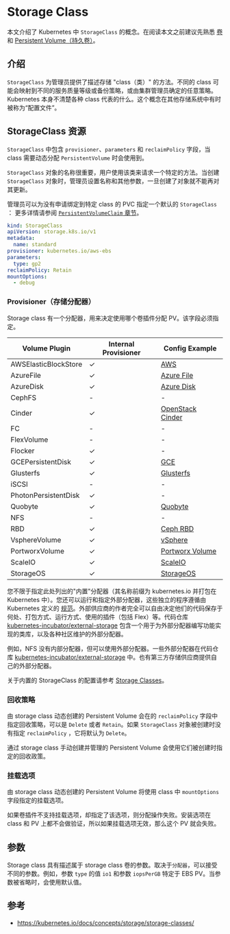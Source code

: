 # Storage Class

本文介绍了 Kubernetes 中 `StorageClass` 的概念。在阅读本文之前建议先熟悉 [卷](https://kubernetes.io/docs/concepts/storage/volumes) 和 [Persistent Volume（持久卷）](https://kubernetes.io/docs/concepts/storage/persistent-volumes)。

## 介绍

`StorageClass` 为管理员提供了描述存储 "class（类）" 的方法。不同的 class 可能会映射到不同的服务质量等级或备份策略，或由集群管理员确定的任意策略。Kubernetes 本身不清楚各种 class 代表的什么。这个概念在其他存储系统中有时被称为“配置文件”。

## StorageClass 资源

`StorageClass` 中包含 `provisioner`、`parameters` 和 `reclaimPolicy` 字段，当 class 需要动态分配 `PersistentVolume` 时会使用到。

`StorageClass` 对象的名称很重要，用户使用该类来请求一个特定的方法。当创建 `StorageClass` 对象时，管理员设置名称和其他参数，一旦创建了对象就不能再对其更新。

管理员可以为没有申请绑定到特定 class 的 PVC 指定一个默认的 `StorageClass` ： 更多详情请参阅 [`PersistentVolumeClaim` 章节](https://kubernetes.io/docs/concepts/storage/persistent-volumes/#persistentvolumeclaims)。

```yaml
kind: StorageClass
apiVersion: storage.k8s.io/v1
metadata:
  name: standard
provisioner: kubernetes.io/aws-ebs
parameters:
  type: gp2
reclaimPolicy: Retain
mountOptions:
  - debug
```

### Provisioner（存储分配器）

Storage class 有一个分配器，用来决定使用哪个卷插件分配 PV。该字段必须指定。

| Volume Plugin        | Internal Provisioner | Config Example                                                                                    |
| -------------------- | -------------------- | ------------------------------------------------------------------------------------------------- |
| AWSElasticBlockStore | ✓                    | [AWS](https://kubernetes.io/docs/concepts/storage/storage-classes/#aws)                           |
| AzureFile            | ✓                    | [Azure File](https://kubernetes.io/docs/concepts/storage/storage-classes/#azure-file)             |
| AzureDisk            | ✓                    | [Azure Disk](https://kubernetes.io/docs/concepts/storage/storage-classes/#azure-disk)             |
| CephFS               | -                    | -                                                                                                 |
| Cinder               | ✓                    | [OpenStack Cinder](https://kubernetes.io/docs/concepts/storage/storage-classes/#openstack-cinder) |
| FC                   | -                    | -                                                                                                 |
| FlexVolume           | -                    | -                                                                                                 |
| Flocker              | ✓                    | -                                                                                                 |
| GCEPersistentDisk    | ✓                    | [GCE](https://kubernetes.io/docs/concepts/storage/storage-classes/#gce)                           |
| Glusterfs            | ✓                    | [Glusterfs](https://kubernetes.io/docs/concepts/storage/storage-classes/#glusterfs)               |
| iSCSI                | -                    | -                                                                                                 |
| PhotonPersistentDisk | ✓                    | -                                                                                                 |
| Quobyte              | ✓                    | [Quobyte](https://kubernetes.io/docs/concepts/storage/storage-classes/#quobyte)                   |
| NFS                  | -                    | -                                                                                                 |
| RBD                  | ✓                    | [Ceph RBD](https://kubernetes.io/docs/concepts/storage/storage-classes/#ceph-rbd)                 |
| VsphereVolume        | ✓                    | [vSphere](https://kubernetes.io/docs/concepts/storage/storage-classes/#vsphere)                   |
| PortworxVolume       | ✓                    | [Portworx Volume](https://kubernetes.io/docs/concepts/storage/storage-classes/#portworx-volume)   |
| ScaleIO              | ✓                    | [ScaleIO](https://kubernetes.io/docs/concepts/storage/storage-classes/#scaleio)                   |
| StorageOS            | ✓                    | [StorageOS](https://kubernetes.io/docs/concepts/storage/storage-classes/#storageos)               |

您不限于指定此处列出的"内置"分配器（其名称前缀为 kubernetes.io 并打包在 Kubernetes 中）。您还可以运行和指定外部分配器，这些独立的程序遵循由 Kubernetes 定义的 [规范](https://git.k8s.io/community/contributors/design-proposals/storage/volume-provisioning.md)。外部供应商的作者完全可以自由决定他们的代码保存于何处、打包方式、运行方式、使用的插件（包括 Flex）等。代码仓库 [kubernetes-incubator/external-storage](https://github.com/kubernetes-incubator/external-storage) 包含一个用于为外部分配器编写功能实现的类库，以及各种社区维护的外部分配器。

例如，NFS 没有内部分配器，但可以使用外部分配器。一些外部分配器在代码仓库 [kubernetes-incubator/external-storage](https://github.com/kubernetes-incubator/external-storage) 中。也有第三方存储供应商提供自己的外部分配器。

关于内置的 StorageClass 的配置请参考 [Storage Classes](https://kubernetes.io/docs/concepts/storage/storage-classes/)。

### 回收策略

由 storage class 动态创建的 Persistent Volume 会在的 `reclaimPolicy` 字段中指定回收策略，可以是 `Delete` 或者 `Retain`。如果 `StorageClass` 对象被创建时没有指定 `reclaimPolicy` ，它将默认为 `Delete`。

通过 storage class 手动创建并管理的 Persistent Volume 会使用它们被创建时指定的回收政策。

### 挂载选项

由 storage class 动态创建的 Persistent Volume 将使用 class 中 `mountOptions` 字段指定的挂载选项。

如果卷插件不支持挂载选项，却指定了该选项，则分配操作失败。安装选项在 class 和 PV 上都不会做验证，所以如果挂载选项无效，那么这个 PV 就会失败。

## 参数

Storage class 具有描述属于 storage class 卷的参数。取决于`分配器`，可以接受不同的参数。例如，参数 `type` 的值 `io1` 和参数 `iopsPerGB` 特定于 EBS PV。当参数被省略时，会使用默认值。

## 参考

- https://kubernetes.io/docs/concepts/storage/storage-classes/
